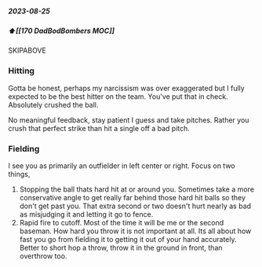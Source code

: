 ##### 2023-08-25
##### ⬆️[[170 DadBodBombers MOC]] 

SKIPABOVE
### Hitting
Gotta be honest, perhaps my narcissism was over exaggerated but I fully expected to be the best hitter on the team. You've put that in check. Absolutely crushed the ball.

No meaningful feedback, stay patient I guess and take pitches. Rather you crush that perfect strike than hit a single off a bad pitch. 

### Fielding
I see you as primarily an outfielder in left center or right. Focus on two things, 
1. Stopping the ball thats hard hit at or around you. Sometimes take a more conservative angle to get really far behind those hard hit balls so they don't get past you. That extra second or two doesn't hurt nearly as bad as misjudging it and letting it go to fence.
2. Rapid fire to cutoff. Most of the time it will be me or the second baseman. How hard you throw it is not important at all. Its all about how fast you go from fielding it to getting it out of your hand accurately. Better to short hop a throw, throw it in the ground in front, than overthrow too. 